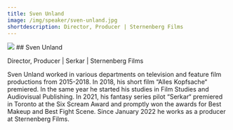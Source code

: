 ```yaml
---
title: Sven Unland
image: /img/speaker/sven-unland.jpg
shortdescription: Director, Producer | Sternenberg Films 
---
```

<img src="/img/speaker/sven-unland.jpg">
## Sven Unland

Director, Producer | Serkar | Sternenberg Films 

Sven Unland worked in various departments on television and feature film productions from 2015-2018. In 2018, his short film “Alles Kopfsache“ premiered. In the same year he started his studies in Film Studies and Audiovisual Publishing. In 2021, his fantasy series pilot “Serkar“ premiered in Toronto at the Six Scream Award and promptly won the awards for Best Makeup and Best Fight Scene. Since January 2022 he works as a producer at Sternenberg Films.